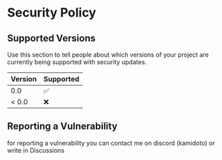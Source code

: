 # Security Policy

## Supported Versions

Use this section to tell people about which versions of your project are
currently being supported with security updates.

| Version | Supported          |
| ------- | ------------------ |
|   0.0   | :white_check_mark: |
| < 0.0   | :x:                |

## Reporting a Vulnerability

for reporting a vulnerability you can contact me on discord (kamidoto) or write in Discussions
